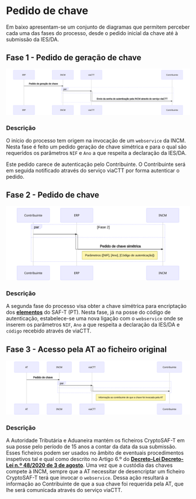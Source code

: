 # Pedido de chave

Em baixo apresentam-se um conjunto de diagramas que permitem perceber cada uma das fases do processo, desde o pedido inicial da chave até à submissão da IES/DA.

## Fase 1 - Pedido de geração de chave

![Fase 1 - Pedido de gera&#xE7;&#xE3;o de chave](../../.gitbook/assets/fase-1-pedido-de-geracao-de-chave.svg)

### Descrição

O início do processo tem origem na invocação de um `webservice` da INCM. Nesta fase é feito um pedido geração de chave simétrica e para o qual são requeridos os parâmetros `NIF` e `Ano` a que respeita a declaração da IES/DA.

Este pedido carece de autenticação pelo Contribuinte. O Contribuinte será em seguida notificado através do serviço viaCTT por forma autenticar o pedido.

## Fase 2 - Pedido de chave

![Fase 2 - Pedido de chave](../../.gitbook/assets/fase-2-pedido-de-chave.svg)

### Descrição

A segunda fase do processo visa obter a chave simétrica para encriptação dos [**elementos**](../cryptosaf-t/elementos.md) do SAF-T \(PT\). Nesta fase, já na posse do código de autenticação, estabelece-se uma nova ligação com o `webservice` onde se inserem os parâmetros `NIF`, `Ano` a que respeita a declaração da IES/DA e `código` recebido através de viaCTT.

## Fase 3 - Acesso pela AT ao ficheiro original

![Fase 4 - Acesso pela AT ao ficheiro original](../../.gitbook/assets/fase-4-acesso-pela-at-ao-ficheiro-original.svg)

### Descrição

A Autoridade Tributária e Aduaneira mantém os ficheiros CryptoSAF-T em sua posse pelo período de 15 anos a contar da data da sua submissão. Esses ficheiros podem ser usados no âmbito de eventuais procedimentos inspetivos tal e qual como descrito no Artigo 6.º do [**Decreto-Lei Decreto-Lei n.º 48/2020 de 3 de agosto**](https://data.dre.pt/eli/dec-lei/48/2020/08/03/p/dre). Uma vez que a custódia das chaves compete à INCM, sempre que a AT necessitar de desencriptar um ficheiro CryptoSAF-T terá que invocar o `webservice`. Dessa ação resultará a informação ao Contribuinte de que a sua chave foi requerida pela AT, que lhe será comunicada através do serviço viaCTT.

